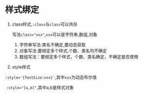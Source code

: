# 样式绑定

1. class样式,`:class`与`class`可以共存

   写法`class="xxx"`,`xxx`可以是字符串,数组,对象

   1. 字符串写法:类名不确定,要动态获取
   2. 对象写法:要绑定多个样式,个数、类名均不确定
   3. 数组写法：要绑定多个样式，个数、类名确定，不确定是否使用

2. style样式

​	`:style='{fontSize:xxx}'`,其中`xxx`为动态布尔值

​	`:style="[a,b]"`,其中a,b是样式对象